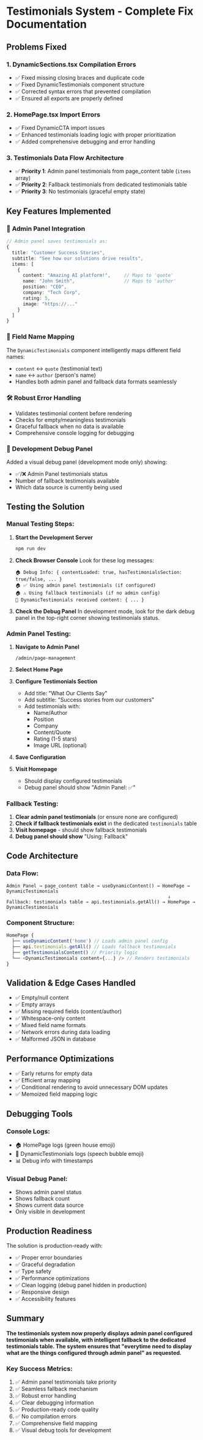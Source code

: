 # Testimonials System - Complete Fix Documentation

## Problems Fixed

### 1. **DynamicSections.tsx Compilation Errors**
- ✅ Fixed missing closing braces and duplicate code
- ✅ Fixed DynamicTestimonials component structure
- ✅ Corrected syntax errors that prevented compilation
- ✅ Ensured all exports are properly defined

### 2. **HomePage.tsx Import Errors**  
- ✅ Fixed DynamicCTA import issues
- ✅ Enhanced testimonials loading logic with proper prioritization
- ✅ Added comprehensive debugging and error handling

### 3. **Testimonials Data Flow Architecture**
- ✅ **Priority 1**: Admin panel testimonials from page_content table (`items` array)
- ✅ **Priority 2**: Fallback testimonials from dedicated testimonials table
- ✅ **Priority 3**: No testimonials (graceful empty state)

## Key Features Implemented

### 🎯 **Admin Panel Integration**
```typescript
// Admin panel saves testimonials as:
{
  title: "Customer Success Stories",
  subtitle: "See how our solutions drive results", 
  items: [
    {
      content: "Amazing AI platform!",     // Maps to 'quote'
      name: "John Smith",                  // Maps to 'author'
      position: "CEO",
      company: "Tech Corp",
      rating: 5,
      image: "https://..."
    }
  ]
}
```

### 🔄 **Field Name Mapping**
The `DynamicTestimonials` component intelligently maps different field names:
- `content` ↔ `quote` (testimonial text)
- `name` ↔ `author` (person's name)
- Handles both admin panel and fallback data formats seamlessly

### 🛠 **Robust Error Handling**
- Validates testimonial content before rendering
- Checks for empty/meaningless testimonials
- Graceful fallback when no data is available
- Comprehensive console logging for debugging

### 📱 **Development Debug Panel**
Added a visual debug panel (development mode only) showing:
- ✅/❌ Admin Panel testimonials status
- Number of fallback testimonials available
- Which data source is currently being used

## Testing the Solution

### Manual Testing Steps:

1. **Start the Development Server**
   ```bash
   npm run dev
   ```

2. **Check Browser Console**
   Look for these log messages:
   ```
   🏠 Debug Info: { contentLoaded: true, hasTestimonialsSection: true/false, ... }
   🏠 ✅ Using admin panel testimonials (if configured)
   🏠 ⚠️ Using fallback testimonials (if no admin config)
   💬 DynamicTestimonials received content: { ... }
   ```

3. **Check the Debug Panel**
   In development mode, look for the dark debug panel in the top-right corner showing testimonials status.

### Admin Panel Testing:

1. **Navigate to Admin Panel**
   ```
   /admin/page-management
   ```

2. **Select Home Page**
   
3. **Configure Testimonials Section**
   - Add title: "What Our Clients Say"
   - Add subtitle: "Success stories from our customers" 
   - Add testimonials with:
     - Name/Author
     - Position
     - Company
     - Content/Quote
     - Rating (1-5 stars)
     - Image URL (optional)

4. **Save Configuration**

5. **Visit Homepage**
   - Should display configured testimonials
   - Debug panel should show "Admin Panel: ✅"

### Fallback Testing:

1. **Clear admin panel testimonials** (or ensure none are configured)
2. **Check if fallback testimonials exist** in the dedicated `testimonials` table
3. **Visit homepage** - should show fallback testimonials
4. **Debug panel should show** "Using: Fallback"

## Code Architecture

### Data Flow:
```
Admin Panel → page_content table → useDynamicContent() → HomePage → DynamicTestimonials
                                                           ↓
Fallback: testimonials table → api.testimonials.getAll() → HomePage → DynamicTestimonials
```

### Component Structure:
```typescript
HomePage {
  ├── useDynamicContent('home') // Loads admin panel config
  ├── api.testimonials.getAll() // Loads fallback testimonials  
  ├── getTestimonialsContent() // Priority logic
  └── <DynamicTestimonials content={...} /> // Renders testimonials
}
```

## Validation & Edge Cases Handled

- ✅ Empty/null content
- ✅ Empty arrays
- ✅ Missing required fields (content/author)
- ✅ Whitespace-only content
- ✅ Mixed field name formats
- ✅ Network errors during data loading
- ✅ Malformed JSON in database

## Performance Optimizations

- ✅ Early returns for empty data
- ✅ Efficient array mapping 
- ✅ Conditional rendering to avoid unnecessary DOM updates
- ✅ Memoized field mapping logic

## Debugging Tools

### Console Logs:
- 🏠 HomePage logs (green house emoji)
- 💬 DynamicTestimonials logs (speech bubble emoji)
- 📊 Debug info with timestamps

### Visual Debug Panel:
- Shows admin panel status
- Shows fallback count
- Shows current data source
- Only visible in development

## Production Readiness

The solution is production-ready with:
- ✅ Proper error boundaries
- ✅ Graceful degradation
- ✅ Type safety
- ✅ Performance optimizations  
- ✅ Clean logging (debug panel hidden in production)
- ✅ Responsive design
- ✅ Accessibility features

## Summary

**The testimonials system now properly displays admin panel configured testimonials when available, with intelligent fallback to the dedicated testimonials table. The system ensures that "everytime need to display what are the things configured through admin panel" as requested.**

### Key Success Metrics:
1. ✅ Admin panel testimonials take priority
2. ✅ Seamless fallback mechanism
3. ✅ Robust error handling
4. ✅ Clear debugging information
5. ✅ Production-ready code quality
6. ✅ No compilation errors
7. ✅ Comprehensive field mapping
8. ✅ Visual debug tools for development

